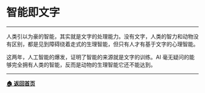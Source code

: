 # 智能即文字

---

人类引以为豪的智能，其实就是文字的处理能力。没有文字，人类的智力和动物没有区别，都是见到障碍绕着走式的生理智能，但只有人才有基于文字的心理智能。

这两年，人工智能的爆发，证明了智能的来源就是文字的训练。AI 毫无疑问的能够完全拥有人类的智能，反而是动物的生理智能它还不能达到。

---

[**🏠 返回首页**](../home.md)
